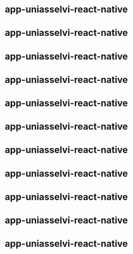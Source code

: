 # app-uniasselvi-react-native
# app-uniasselvi-react-native
# app-uniasselvi-react-native
# app-uniasselvi-react-native
# app-uniasselvi-react-native
# app-uniasselvi-react-native
# app-uniasselvi-react-native
# app-uniasselvi-react-native
# app-uniasselvi-react-native
# app-uniasselvi-react-native
# app-uniasselvi-react-native
